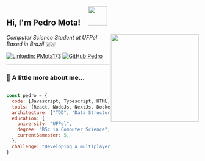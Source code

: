 <h2> Hi, I'm Pedro Mota!    <img src="https://media.giphy.com/media/v1.Y2lkPWVjZjA1ZTQ3d3h0emZsOWk5NTBjZmpzcnVldWpwd2phc3Ntd2lmazV2cmljZGg0aSZlcD12MV9zdGlja2Vyc19zZWFyY2gmY3Q9cw/Qs5FYEsfQlclJ1FtWV/giphy.gif" width="50"></h2>
<img align="right" src="https://media2.giphy.com/media/v1.Y2lkPTc5MGI3NjExa3plYjBvNmt5ZHNobm1hd2N4djIxcGpyMW14eGcyN2plYXFoMXl1bCZlcD12MV9pbnRlcm5hbF9naWZfYnlfaWQmY3Q9Zw/78XCFBGOlS6keY1Bil/giphy.gif" width="230">
<p><em>Computer Science Student at UFPel <br>
  Based in Brazil 🇧🇷
</em></p>

[![Linkedin: PMota173](https://img.shields.io/badge/-PedroMota-blue?style=flat-square&logo=Linkedin&logoColor=white&link=https://www.linkedin.com/in/pedro-mota/)](https://www.linkedin.com/in/pedro-mota-8b6483269/)
[![GitHub Pedro](https://img.shields.io/github/followers/PMota173?label=follow&style=social)](https://github.com/PMota173)

---

### 🧠 A little more about me...

```javascript

const pedro = {
  code: [Javascript, Typescript, HTML, CSS, C, Python, Java],
  tools: [React, NodeJs, NextJs, Docker, Jest, Git, Linux],
  architecture: ["TDD", "Data Structures", "Responsive Design", "API Integration"],
  education: {
    university: "UFPel",
    degree: "BSc in Computer Science",
    currentSemester: 5,
  },
  challenge: "Developing a multiplayer mobile game using NestJS, to learn backend"
}
```
